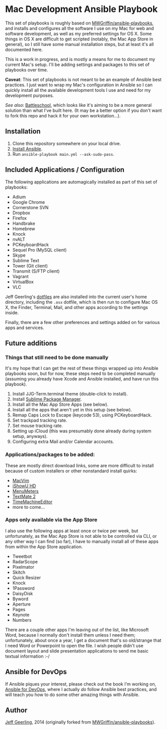 # Mac Development Ansible Playbook

This set of playbooks is roughly based on [MWGriffin/ansible-playbooks](https://github.com/MWGriffin/ansible-playbooks), and installs and configures all the software I use on my Mac for web and software development, as well as my preferred settings for OS X. Some things in OS X are difficult to get scripted (notably, the Mac App Store in general), so I still have some manual installation steps, but at least it's all documented here.

This is a work in progress, and is mostly a means for me to document my current Mac's setup. I'll be adding settings and packages to this set of playbooks over time.

**Caveat**: This set of playbooks is not meant to be an example of Ansible best practices. I just want to wrap my Mac's configuration in Ansible so I can quickly install all the available development tools I use and need for my development purposes.

*See also*: [Battleschool](http://spencer.gibb.us/blog/2014/02/03/introducing-battleschool), which looks like it's aiming to be a more general solution than what I've built here. (It may be a better option if you don't want to fork this repo and hack it for your own workstation...).

## Installation

  1. Clone this repository somewhere on your local drive.
  2. [Install Ansible](https://devopsu.com/guides/ansible-mac-osx.html).
  3. Run `ansible-playbook main.yml --ask-sudo-pass`.

## Included Applications / Configuration

The following applications are automagically installed as part of this set of playbooks:

  - Adium
  - Google Chrome
  - Cornerstone SVN
  - Dropbox
  - Firefox
  - Handbrake
  - Homebrew
  - Knock
  - nvALT
  - PCKeyboardHack
  - Sequel Pro (MySQL client)
  - Skype
  - Sublime Text
  - Tower (Git client)
  - Transmit (S/FTP client)
  - Vagrant
  - VirtualBox
  - VLC

Jeff Geerling's [dotfiles](https://github.com/geerlingguy/dotfiles) are also installed into the current user's home directory, including the `.osx` dotfile, which is then run to configure Mac OS X, the Finder, Terminal, Mail, and other apps according to the settings inside.

Finally, there are a few other preferences and settings added on for various apps and services.

## Future additions

### Things that still need to be done manually

It's my hope that I can get the rest of these things wrapped up into Ansible playbooks soon, but for now, these steps need to be completed manually (assuming you already have Xcode and Ansible installed, and have run this playbook).

  1. Install JJG-Term.terminal theme (double-click to install).
  2. Install [Sublime Package Manager](http://sublime.wbond.net/installation).
  3. Install all the Mac App Store Apps (see below).
  4. Install all the apps that aren't yet in this setup (see below).
  5. Remap Caps Lock to Escape (keycode 53), using PCKeyboardHack.
  6. Set trackpad tracking rate.
  7. Set mouse tracking rate.
  8. Setting up iCloud (this was presumably done already during system setup, anyways).
  9. Configuring extra Mail and/or Calendar accounts.

### Applications/packages to be added:

These are mostly direct download links, some are more difficult to install because of custom installers or other nonstandard install quirks:

  - [MacVim](https://github.com/b4winckler/macvim/releases/download/snapshot-72/MacVim-snapshot-72-Mavericks.tbz)
  - [iShowU HD](http://downloads.shinywhitebox.com/iShowU_HD_Pro_2.3.7.dmg)
  - [MenuMeters](http://www.ragingmenace.com/software/menumeters/)
  - [TextMate 2](https://api.textmate.org/downloads/release)
  - [TimeMachineEditor](http://timesoftware.free.fr/timemachineeditor/TimeMachineEditor.zip)
  - more to come...

### Apps only available via the App Store

I also use the following apps at least once or twice per week, but unfortunately, as the Mac App Store is not able to be controlled via CLI, or any other way I can find (so far), I have to manually install all of these apps from within the App Store application.

  - Tweetbot
  - RadarScope
  - Pixelmator
  - Skitch
  - Quick Resizer
  - Knock
  - 1Password
  - DaisyDisk
  - Byword
  - Aperture
  - Pages
  - Keynote
  - Numbers

There are a couple other apps I'm leaving out of the list, like Microsoft Word, because I normally don't install them unless I need them; unfortunately, about once a year, I get a document that's so old/strange that I need Word or Powerpoint to open the file. I wish people didn't use document layout and slide presentation applications to send me basic textual information :-/

## Ansible for DevOps

If Ansible piques your interest, please check out the book I'm working on, [Ansible for DevOps](https://leanpub.com/ansible-for-devops), where I actually *do* follow Ansible best practices, and will teach you how to do some other amazing things with Ansible.

## Author

[Jeff Geerling](http://jeffgeerling.com/), 2014 (originally forked from [MWGriffin/ansible-playbooks](https://github.com/MWGriffin/ansible-playbooks)).
